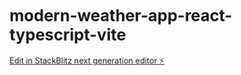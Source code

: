 # modern-weather-app-react-typescript-vite

[Edit in StackBlitz next generation editor ⚡️](https://stackblitz.com/~/github.com/rishisankhla/modern-weather-app-react-typescript-vite)